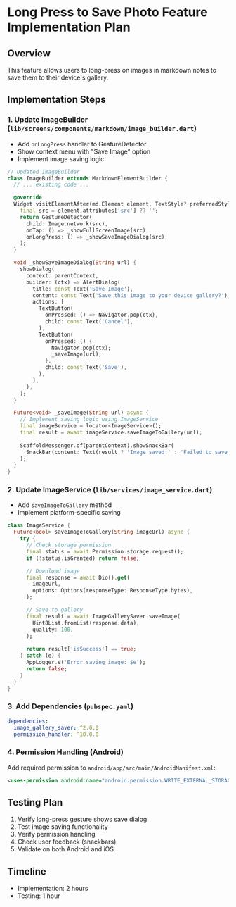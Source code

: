# Long Press to Save Photo Feature Implementation Plan

## Overview
This feature allows users to long-press on images in markdown notes to save them to their device's gallery.

## Implementation Steps

### 1. Update ImageBuilder (`lib/screens/components/markdown/image_builder.dart`)
- Add `onLongPress` handler to GestureDetector
- Show context menu with "Save Image" option
- Implement image saving logic

```dart
// Updated ImageBuilder
class ImageBuilder extends MarkdownElementBuilder {
  // ... existing code ...

  @override
  Widget visitElementAfter(md.Element element, TextStyle? preferredStyle) {
    final src = element.attributes['src'] ?? '';
    return GestureDetector(
      child: Image.network(src),
      onTap: () => _showFullScreenImage(src),
      onLongPress: () => _showSaveImageDialog(src),
    );
  }

  void _showSaveImageDialog(String url) {
    showDialog(
      context: parentContext,
      builder: (ctx) => AlertDialog(
        title: const Text('Save Image'),
        content: const Text('Save this image to your device gallery?'),
        actions: [
          TextButton(
            onPressed: () => Navigator.pop(ctx),
            child: const Text('Cancel'),
          ),
          TextButton(
            onPressed: () {
              Navigator.pop(ctx);
              _saveImage(url);
            },
            child: const Text('Save'),
          ),
        ],
      ),
    );
  }

  Future<void> _saveImage(String url) async {
    // Implement saving logic using ImageService
    final imageService = locator<ImageService>();
    final result = await imageService.saveImageToGallery(url);
    
    ScaffoldMessenger.of(parentContext).showSnackBar(
      SnackBar(content: Text(result ? 'Image saved!' : 'Failed to save image')),
    );
  }
}
```

### 2. Update ImageService (`lib/services/image_service.dart`)
- Add `saveImageToGallery` method
- Implement platform-specific saving

```dart
class ImageService {
  Future<bool> saveImageToGallery(String imageUrl) async {
    try {
      // Check storage permission
      final status = await Permission.storage.request();
      if (!status.isGranted) return false;

      // Download image
      final response = await Dio().get(
        imageUrl,
        options: Options(responseType: ResponseType.bytes),
      );

      // Save to gallery
      final result = await ImageGallerySaver.saveImage(
        Uint8List.fromList(response.data),
        quality: 100,
      );
      
      return result['isSuccess'] == true;
    } catch (e) {
      AppLogger.e('Error saving image: $e');
      return false;
    }
  }
}
```

### 3. Add Dependencies (`pubspec.yaml`)
```yaml
dependencies:
  image_gallery_saver: ^2.0.0
  permission_handler: ^10.0.0
```

### 4. Permission Handling (Android)
Add required permission to `android/app/src/main/AndroidManifest.xml`:
```xml
<uses-permission android:name="android.permission.WRITE_EXTERNAL_STORAGE" />
```

## Testing Plan
1. Verify long-press gesture shows save dialog
2. Test image saving functionality
3. Verify permission handling
4. Check user feedback (snackbars)
5. Validate on both Android and iOS

## Timeline
- Implementation: 2 hours
- Testing: 1 hour